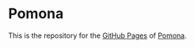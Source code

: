Pomona
======

This is the repository for the [GitHub Pages](http://pages.github.com/) of [Pomona](https://github.com/okb/Pomona/).
